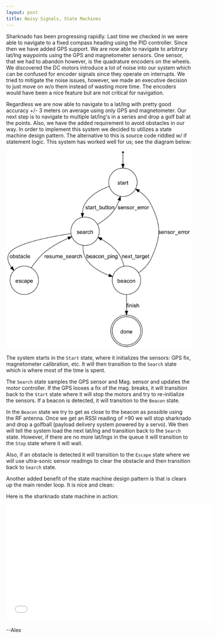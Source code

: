 ```yaml
---
layout: post
title: Noisy Signals, State Machines
---
```


Sharknado has been progressing rapidly. Last time we checked in we were able to navigate to a fixed compass heading using the PID controller. Since then we have added GPS support. We are now able to navigate to arbitrary lat/lng waypoints using the GPS and magnetometer sensors. One sensor, that we had to abandon however, is the quadrature encoders on the wheels. We discovered the DC motors introduce a lot of noise into our system which can be confused for encoder signals since they operate on interrupts. We tried to mitigate the noise issues, however, we made an executive decision to just move on w/o them instead of wasting more time. The encoders would have been a nice feature but are not critical for navigation. 

Regardless we are now able to navigate to a lat/lng with pretty good accuracy +/- 3 meters on average using only GPS and magnetometer. Our next step is to navigate to multiple lat/lng's in a series and drop a golf ball at the points. Also, we have the added requirement to avoid obstacles in our way. In order to implement this system we decided to utilizes a state machine design pattern.  The alternative to this is source code riddled w/ if statement logic. This system has worked well for us; see the diagram below:

![state machine](/public/images/Sharknado_state.png)

The system starts in the `Start` state, where it initializes the sensors: GPS fix, magnetometer calibration, etc. It will then transition to the `Search` state which is where most of the time is spent. 

The `Search` state samples the GPS sensor and Mag. sensor and updates the motor controller. If the GPS looses a fix of the mag. breaks, it will transition back to the `Start` state where it will stop the motors and try to re-initialize the sensors. If a beacon is detected, it will transition to the `Beacon` state.

In the `Beacon` state we try to get as close to the beacon as possible using the RF antenna. Once we get an RSSI reading of >90 we will stop sharknado and drop a golfball (payload delivery system powered by a servo). We then will tell the system load the next lat/lng and transition back to the `Search` state. However, if there are no more lat/lngs in the queue it will transition to the `Stop` state where it will wait.

Also, if an obstacle is detected it will transition to the `Escape` state where we will use ultra-sonic sensor readings to clear the obstacle and then transition back to `Search` state.

Another added benefit of the state machine design pattern is that is clears up the main render loop. It is nice and clean:

<script src="https://gist.github.com/eggie5/11313714.js"></script>

Here is the sharknado state machine in action:

<iframe width="560" height="315" src="//www.youtube.com/embed/FLbw3nqLap8?rel=0" frameborder="0" allowfullscreen></iframe>


--Alex